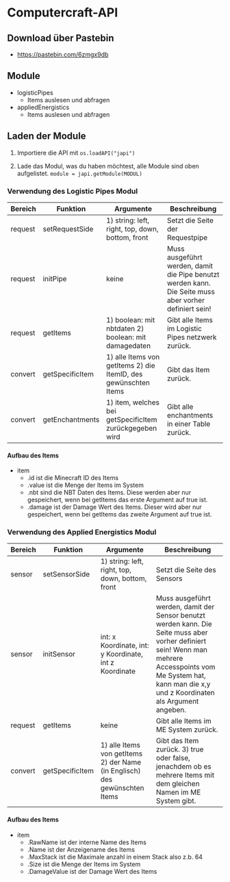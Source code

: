 # Computercraft-API

## Download über Pastebin
- https://pastebin.com/6zmgx9db

## Module
- logisticPipes
  - Items auslesen und abfragen
- appliedEnergistics
  - Items auslesen und abfragen

## Laden der Module

1. Importiere die API mit
    ```os.loadAPI("japi")```
    
2. Lade das Modul, was du haben möchtest, alle Module sind oben aufgelistet.
    ```module = japi.getModule(MODUL)```
    
    
    
### Verwendung des Logistic Pipes Modul

|Bereich|Funktion      |Argumente                               |Beschreibung                   |
|---    |---           |---                                     |---                            |
|request|setRequestSide|1) string: left, right, top, down, bottom, front|Setzt die Seite der Requestpipe|
|request|initPipe      |keine                                   |Muss ausgeführt werden, damit die Pipe benutzt werden kann. Die Seite muss aber vorher definiert sein!|
|request|getItems      |1) boolean: mit nbtdaten 2) boolean: mit damagedaten|Gibt alle Items im Logistic Pipes netzwerk zurück.|
|convert|getSpecificItem|1) alle Items von getItems 2) die ItemID, des gewünschten Items|Gibt das Item zurück.
|convert|getEnchantments|1) item, welches bei getSpecificItem zurückgegeben wird|Gibt alle enchantments in einer Table zurück.|

#### Aufbau des Items

- item
  - .id ist die Minecraft ID des Items
  - .value ist die Menge der Items im System
  - .nbt sind die NBT Daten des Items. Diese werden aber nur gespeichert, wenn bei getItems das erste Argument auf true ist.
  - .damage ist der Damage Wert des Items. Dieser wird aber nur gespeichert, wenn bei getItems das zweite Argument auf true ist.




### Verwendung des Applied Energistics Modul
|Bereich|Funktion      |Argumente                               |Beschreibung                   |
|---    |---           |---                                     |---                            |
|sensor|setSensorSide|1) string: left, right, top, down, bottom, front|Setzt die Seite des Sensors|
|sensor|initSensor      |int: x Koordinate, int: y Koordinate, int z Koordinate                                   |Muss ausgeführt werden, damit der Sensor benutzt werden kann. Die Seite muss aber vorher definiert sein! Wenn man mehrere Accesspoints vom Me System hat, kann man die x,y und z Koordinaten als Argument angeben.|
|request|getItems      |keine|Gibt alle Items im ME System zurück.|
|convert|getSpecificItem|1) alle Items von getItems 2) der Name (in Englisch) des gewünschten Items|Gibt das Item zurück. 3) true oder false, jenachdem ob es mehrere Items mit dem gleichen Namen im ME System gibt.

#### Aufbau des Items

- item
  - .RawName ist der interne Name des Items
  - .Name ist der Anzeigename des Items
  - .MaxStack ist die Maximale anzahl in einem Stack also z.b. 64
  - .Size ist die Menge der Items im System
  - .DamageValue ist der Damage Wert des Items
